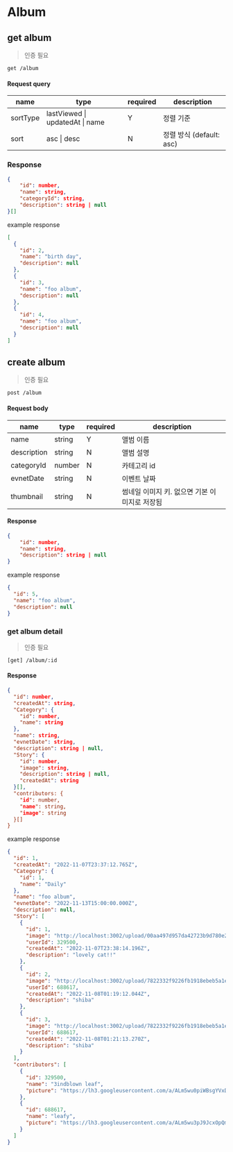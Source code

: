 # Album

## get album

> 인증 필요

```text
get /album
```

#### Request query

| name     | type                            | required | description              |
| -------- | ------------------------------- | -------- | ------------------------ |
| sortType | lastViewed \| updatedAt \| name | Y        | 정렬 기준                |
| sort     | asc \| desc                     | N        | 정렬 방식 (default: asc) |

### Response

```json
{
    "id": number,
    "name": string,
    "categoryId": string,
    "description": string | null
}[]

```

example response

```json
[
  {
    "id": 2,
    "name": "birth day",
    "description": null
  },
  {
    "id": 3,
    "name": "foo album",
    "description": null
  },
  {
    "id": 4,
    "name": "foo album",
    "description": null
  }
]
```

## create album

> 인증 필요

```text
post /album
```

#### Request body

| name        | type   | required | description                                   |
| ----------- | ------ | -------- | --------------------------------------------- |
| name        | string | Y        | 앨범 이름                                     |
| description | string | N        | 앨범 설명                                     |
| categoryId  | number | N        | 카테고리 id                                   |
| evnetDate   | string | N        | 이벤트 날짜                                   |
| thumbnail   | string | N        | 썸네일 이미지 키. 없으면 기본 이미지로 저장됨 |

#### Response

```json
{
    "id": number,
    "name": string,
    "description": string | null
}
```

example response

```json
{
  "id": 5,
  "name": "foo album",
  "description": null
}
```

### get album detail

> 인증 필요

```text
[get] /album/:id
```

#### Response

```json
{
  "id": number,
  "createdAt": string,
  "Category": {
    "id": number,
    "name": string
  },
  "name": string,
  "evnetDate": string,
  "description": string | null,
  "Story": {
    "id": number,
    "image": string,
    "description": string | null,
    "createdAt": string
  }[],
  "contributors: {
    "id": number,
    "name": string,
    "image": string
  }[]
}
```

example response

```json
{
  "id": 1,
  "createdAt": "2022-11-07T23:37:12.765Z",
  "Category": {
    "id": 1,
    "name": "Daily"
  },
  "name": "foo album",
  "evnetDate": "2022-11-13T15:00:00.000Z",
  "description": null,
  "Story": [
    {
      "id": 1,
      "image": "http://localhost:3002/upload/00aa497d957da42723b9d780e291bfc4?&f=13&a=400571306137d40a8290d806982bc041",
      "userId": 329500,
      "createdAt": "2022-11-07T23:38:14.196Z",
      "description": "lovely cat!!"
    },
    {
      "id": 2,
      "image": "http://localhost:3002/upload/7822332f9226fb1918ebeb5a1e1afa95?&f=13&a=8b78446582db0f2a5c2dfd0cf42894c2",
      "userId": 688617,
      "createdAt": "2022-11-08T01:19:12.044Z",
      "description": "shiba"
    },
    {
      "id": 3,
      "image": "http://localhost:3002/upload/7822332f9226fb1918ebeb5a1e1afa95?&f=13&a=bac59cd89785b3a9261ddddb0058f046",
      "userId": 688617,
      "createdAt": "2022-11-08T01:21:13.270Z",
      "description": "shiba"
    }
  ],
  "contributors": [
    {
      "id": 329500,
      "name": "3indblown leaf",
      "picture": "https://lh3.googleusercontent.com/a/ALm5wu0piWBsgYVxDQCFrL7OWeo_ftlw4uZ2uiVC9MUP=s96-c"
    },
    {
      "id": 688617,
      "name": "leafy",
      "picture": "https://lh3.googleusercontent.com/a/ALm5wu3pJ9JcxOpQmpQ2Z4LHKFfvzNIdyX61kliIbfbM=s96-c"
    }
  ]
}
```
